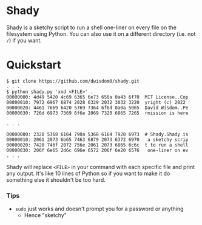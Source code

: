 # Shady
Shady is a sketchy script to run a shell one-liner on every file on the filesystem using Python.
You can also use it on a different directory (i.e. not `/`) if you want.

# Quickstart

```shell
$ git clone https://github.com/dwisdom0/shady.git
. . .
$ python shady.py 'xxd <FILE>' .
00000000: 4d49 5420 4c69 6365 6e73 650a 0a43 6f70  MIT License..Cop
00000010: 7972 6967 6874 2028 6329 2032 3032 3220  yright (c) 2022
00000020: 4461 7669 6420 5769 7364 6f6d 0a0a 5065  David Wisdom..Pe
00000030: 726d 6973 7369 6f6e 2069 7320 6865 7265  rmission is here

. . .

00000000: 2320 5368 6164 790a 5368 6164 7920 6973  # Shady.Shady is
00000010: 2061 2073 6b65 7463 6879 2073 6372 6970   a sketchy scrip
00000020: 7420 746f 2072 756e 2061 2073 6865 6c6c  t to run a shell
00000030: 206f 6e65 2d6c 696e 6572 206f 6e20 6576   one-liner on ev
. . .
```

Shady will replace `<FILE>` in your command with each specific file and print any output.
It's like 10 lines of Python so if you want to make it do something else it shouldn't be too hard.

### Tips
* `sudo` just works and doesn't prompt you for a password or anything
    * Hence "sketchy"

